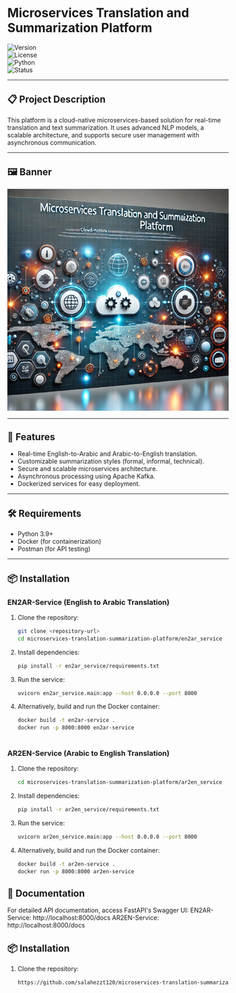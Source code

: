 # **Microservices Translation and Summarization Platform**

![Version](https://img.shields.io/badge/version-1.0-blue)  
![License](https://img.shields.io/badge/license-MIT-green)  
![Python](https://img.shields.io/badge/Python-3.9-orange)  
![Status](https://img.shields.io/badge/status-In_Progress-yellow)

---

## 📋 **Project Description**
This platform is a cloud-native microservices-based solution for real-time translation and text summarization. It uses advanced NLP models, a scalable architecture, and supports secure user management with asynchronous communication.

---

## 🖼️ **Banner**
![Translation Platform Banner](banner12.png)

---

## 🌟 **Features**
- Real-time English-to-Arabic and Arabic-to-English translation.
- Customizable summarization styles (formal, informal, technical).
- Secure and scalable microservices architecture.
- Asynchronous processing using Apache Kafka.
- Dockerized services for easy deployment.

---

## 🛠️ **Requirements**
- Python 3.9+
- Docker (for containerization)
- Postman (for API testing)

---

## 📦 **Installation**
### **EN2AR-Service (English to Arabic Translation)**

1. Clone the repository:
   ```bash
   git clone <repository-url>
   cd microservices-translation-summarization-platform/en2ar_service
2. Install dependencies:
   ```bash
   pip install -r en2ar_service/requirements.txt
4. Run the service:
   ```bash
   uvicorn en2ar_service.main:app --host 0.0.0.0 --port 8000
6. Alternatively, build and run the Docker container:
   ```bash
   docker build -t en2ar-service .
   docker run -p 8000:8000 en2ar-service
  
### **AR2EN-Service (Arabic to English Translation)**

1. Clone the repository:
   ```bash
   cd microservices-translation-summarization-platform/ar2en_service

2. Install dependencies:
   ```bash
   pip install -r ar2en_service/requirements.txt

4. Run the service:
   ```bash
   uvicorn ar2en_service.main:app --host 0.0.0.0 --port 8000

6. Alternatively, build and run the Docker container:
   ```bash
   docker build -t ar2en-service .
   docker run -p 8000:8000 ar2en-service
   
## 📑 **Documentation**
For detailed API documentation, access FastAPI's Swagger UI:
EN2AR-Service: http://localhost:8000/docs
AR2EN-Service: http://localhost:8000/docs

## 📦 Installation
1. Clone the repository:
   ```bash
   https://github.com/salahezzt120/microservices-translation-summarization-platform.git

